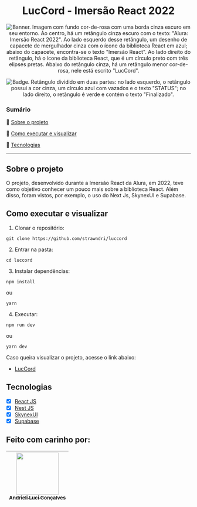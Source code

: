 <h1 align="center"> LucCord - Imersão React 2022 </h1>

<p align="center">
  <img src="https://i.imgur.com/F0272nU.png" alt='Banner. Imagem com fundo cor-de-rosa com uma borda cinza escuro em seu entorno. Ao centro, há um retângulo cinza escuro com o texto: "Alura: Imersão React 2022". Ao lado esquerdo desse retângulo, um desenho de capacete de mergulhador cinza com o ícone da biblioteca React em azul; abaixo do capacete, encontra-se o texto "Imersão React". Ao lado direito do retângulo, há o ícone da biblioteca React, que é um círculo preto com três elipses pretas. Abaixo do retângulo cinza, há um retângulo menor cor-de-rosa, nele está escrito "LucCord".' />
</p>

<p align="center">
    <img src='https://img.shields.io/badge/Status-Finalizado-abf285?style=for-the-badge&logo=appveyor' alt='Badge. Retângulo dividido em duas partes: no lado esquerdo, o retângulo possui a cor cinza, um círculo azul com vazados e o texto "STATUS"; no lado direito, o retângulo é verde e contém o texto "Finalizado".'>
</p>


### Sumário 

:small_blue_diamond: [Sobre o projeto](#sobre-o-projeto)

:small_blue_diamond: [Como executar e visualizar](#como-executar-e-visualizar)

:small_blue_diamond: [Tecnologias](#tecnologias)

---

## Sobre o projeto 

O projeto, desenvolvido durante a Imersão React da Alura, em 2022, teve como objetivo conhecer um pouco mais sobre a biblioteca React. Além disso, foram vistos, por exemplo, o uso do Next Js, SkynexUI e Supabase.

## Como executar e visualizar

1. Clonar o repositório:
```
git clone https://github.com/strawndri/luccord
```

2. Entrar na pasta:
```
cd luccord
```

3. Instalar dependências:
```
npm install
```
ou 
```
yarn
```

4. Executar:
```
npm run dev
```
ou 
```
yarn dev
```

Caso queira visualizar o projeto, acesse o link abaixo:
- [LucCord](https://luccord.vercel.app/)

## Tecnologias
- [x] [React JS](https://reactjs.org/)
- [x] [Nest JS](https://nextjs.org/)
- [x] [SkynexUI](https://skynexui.dev/)
- [x] [Supabase](https://supabase.com/)

## Feito com carinho por:

| [<img src="https://avatars.githubusercontent.com/u/62841828?v=4" width=115><br><sub>Andrieli Luci Gonçalves</sub>](https://github.com/strawndri) |
| :---: |
